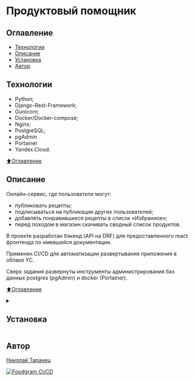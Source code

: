 # Продуктовый помощник

## Оглавление

- [Технологии](#технологии)
- [Описание](#описание)
- <a href="#structure"> Установка </a>
- [Автор](#автор)

## Технологии

- Python;
- Django-Rest-Framework;
- Gunicorn;
- Docker/Docker-compose;
- Nginx;
- PostgreSQL;
- pgAdmin
- Portainer
- Yandex.Cloud.

[⬆️Оглавление](#оглавление)

## Описание

 Онлайн-сервис, где пользователи могут:

- публиковать рецепты;
- подписываться на публикации других пользователей;
- добавлять понравившиеся рецепты в список «Избранное»;
- перед походом в магазин скачивать сводный список продуктов.

В проекте разработан бэкенд (API на DRF) для предоставленного react фронтенда по имевшейся документации.

Применен CI/CD для автоматизации развертывания приложения в облаке YC.

Сверх задания развернуты инструменты администрирования баз данных postgres (pgAdmin) и docker (Portainer).

[⬆️Оглавление](#оглавление)

<details>
  <summary>
    <h2 id="structure"> Установка </h2>
  </summary>

### Структура проекта:

```cmd
|   .gitignore
|   README.md
|   setup.cfg
|
+---.github  <-- Action для CI/CD проекта
|   \---workflows
|           ci-cd.yml
|
+---backend
|   \---foodgram  <-- Бекенд проекта "Продуктовый помошник"
|       |   db.sqlite3
|       |   Dockerfile
|       |   manage.py
|       |   requirements.txt
|       |
|       +---api
|       |       apps.py
|       |       filters.py
|       |       pagination.py
|       |       permissions.py
|       |       serializers.py
|       |       urls.py
|       |       utilites.py
|       |       views.py
|       |       __init__.py
|       |
|       +---fonts
|       |       times.ttf
|       |
|       +---foodgram
|       |       asgi.py
|       |       settings.py
|       |       urls.py
|       |       wsgi.py
|       |       __init__.py
|       |
|       +---media
|       |   \---recipes
|       |
|       +---recipes
|       |   |   admin.py
|       |   |   apps.py
|       |   |   models.py
|       |   |   __init__.py
|       |   |
|       |   +---management
|       |       |   __init__.py
|       |       |
|       |       +---commands  <-- Менеджмент команда для заполнения Модели "Ингредиенты"
|       |               import_csv_data.py
|       |
|       +---static
|       |
|       \---users
|           |   admin.py
|           |   apps.py
|           |   forms.py
|           |   managers.py
|           |   models.py
|           |   validators.py
|           |   __init__.py
|           |
|           +---migrations
|
+---data  <-- Данные для наполнения БД "Ингредиенты"
|       fixtures.json.gz
|       ingredients.csv
|       media_recipes.tar
|
+---docs  <-- Документация по API
|       openapi-schema.yml
|       redoc.html
|
+---frontend  <-- Фронтенд для сборки файлов
|   |   Dockerfile
|   ...
|         
+---infra  <-- Сборка контейнеров, настройка сервера
|       docker-compose.yml
|       nginx.conf
|       
\---venv
|   ...
```

- Склонируйте репозиторий на свой компьютер:

```py
https://github.com/nvtaranets/foodgram-project-react/
```

- Соберите контейнеры из папки `infra`:

```py
docker-compose up -d
```

- В контейнере **backend**:
    - выполните миграции;
    - соберите статику проекта  
    - установите **superuser**;
    - заполните БД исходными данными:

```py
docker-compose exec backend python manage.py migrate users
docker-compose exec backend python manage.py migrate --fake-initial --run-syncdb
docker-compose exec backend python manage.py collectstatic --no-input
docker-compose exec backend bash
python manage.py createsuperuser
.
.
.
exit
docker-compose exec backend python manage.py imort_csv_data ingredients.csv
```

[⬆️Оглавление](#оглавление)

</details>

## Автор

[Николай Таранец](https://github.com/nvtaranets)  


[![Foodgram CI/CD](https://github.com/NVTaranets/foodgram-project-react/actions/workflows/ci-cd.yml/badge.svg)](https://github.com/NVTaranets/foodgram-project-react/actions/workflows/ci-cd.yml)
